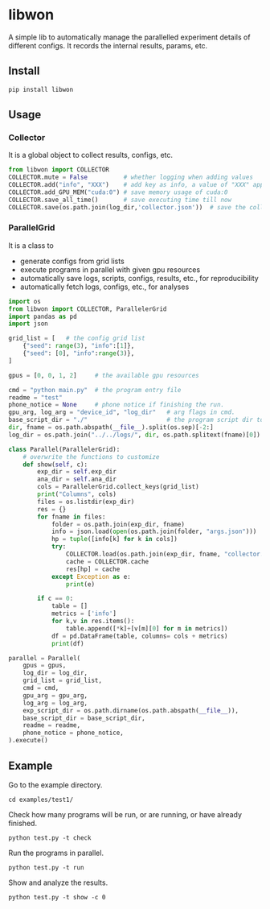 # libwon
A simple lib to automatically manage the parallelled experiment details of different configs. It records the internal results, params, etc.

## Install
```python
pip install libwon
```
## Usage

### Collector

It is a global object to collect results, configs, etc.
```python
from libwon import COLLECTOR
COLLECTOR.mute = False          # whether logging when adding values
COLLECTOR.add("info", "XXX")    # add key as info, a value of "XXX" appended to the list  
COLLECTOR.add_GPU_MEM("cuda:0") # save memory usage of cuda:0
COLLECTOR.save_all_time()       # save executing time till now
COLLECTOR.save(os.path.join(log_dir,'collector.json'))  # save the collector
```
### ParallelGrid
It is a class to 
- generate configs from grid lists
- execute programs in parallel with given gpu resources
- automatically save logs, scripts, configs, results, etc., for reproducibility
- automatically fetch logs, configs, etc., for analyses

``` python
import os
from libwon import COLLECTOR, ParallelerGrid
import pandas as pd
import json

grid_list = [   # the config grid list
    {"seed": range(3), "info":[1]},
    {"seed": [0], "info":range(3)},
]

gpus = [0, 0, 1, 2]     # the available gpu resources    

cmd = "python main.py"  # the program entry file 
readme = "test"
phone_notice = None     # phone notice if finishing the run.
gpu_arg, log_arg = "device_id", "log_dir"   # arg flags in cmd.
base_script_dir = "./"                      # the program script dir to be saved
dir, fname = os.path.abspath(__file__).split(os.sep)[-2:]
log_dir = os.path.join("../../logs/", dir, os.path.splitext(fname)[0])

class Parallel(ParallelerGrid):
    # overwrite the functions to customize
    def show(self, c):  
        exp_dir = self.exp_dir
        ana_dir = self.ana_dir
        cols = ParallelerGrid.collect_keys(grid_list)
        print("Columns", cols)
        files = os.listdir(exp_dir)
        res = {}
        for fname in files:
            folder = os.path.join(exp_dir, fname)
            info = json.load(open(os.path.join(folder, "args.json")))
            hp = tuple([info[k] for k in cols])
            try:
                COLLECTOR.load(os.path.join(exp_dir, fname, "collector.json"))
                cache = COLLECTOR.cache
                res[hp] = cache
            except Exception as e:
                print(e)

        if c == 0:
            table = []
            metrics = ['info']
            for k,v in res.items():
                table.append([*k]+[v[m][0] for m in metrics])
            df = pd.DataFrame(table, columns= cols + metrics)
            print(df)

parallel = Parallel(
    gpus = gpus,
    log_dir = log_dir,
    grid_list = grid_list,
    cmd = cmd,
    gpu_arg = gpu_arg,
    log_arg = log_arg,
    exp_script_dir = os.path.dirname(os.path.abspath(__file__)),
    base_script_dir = base_script_dir,
    readme = readme,
    phone_notice = phone_notice,
).execute()

```

## Example
Go to the example directory.
```
cd examples/test1/
```
Check how many programs will be run, or are running, or have already finished.
```
python test.py -t check
```
Run the programs in parallel.
```
python test.py -t run
```
Show and analyze the results.
```
python test.py -t show -c 0
```
